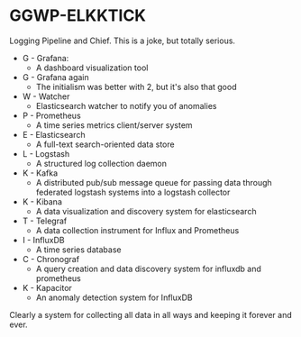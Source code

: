 # GGWP-ELKKTICK
Logging Pipeline and Chief.
This is a joke, but totally serious.

- G - Grafana:
    * A dashboard visualization tool
- G - Grafana again
    * The initialism was better with 2, but it's also that good
- W - Watcher
    * Elasticsearch watcher to notify you of anomalies
- P - Prometheus
    * A time series metrics client/server system
- E - Elasticsearch
    * A full-text search-oriented data store
- L - Logstash
    * A structured log collection daemon
- K - Kafka
    * A distributed pub/sub message queue for passing data through federated logstash systems into a logstash collector
- K - Kibana
    * A data visualization and discovery system for elasticsearch
- T - Telegraf
    * A data collection instrument for Influx and Prometheus
- I - InfluxDB
    * A time series database
- C - Chronograf
    * A query creation and data discovery system for influxdb and prometheus
- K - Kapacitor
    * An anomaly detection system for InfluxDB


Clearly a system for collecting all data in all ways and keeping it forever and ever.
